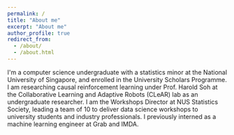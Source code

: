 ```yaml
---
permalink: /
title: "About me"
excerpt: "About me"
author_profile: true
redirect_from: 
  - /about/
  - /about.html
---
```


I'm a computer science undergraduate with a statistics minor at the National University of Singapore, and enrolled in the University Scholars Programme. I am researching causal reinforcement learning under Prof. Harold Soh at the Collaborative Learning and Adaptive Robots (CLeAR) lab as an undergraduate researcher. I am the Workshops Director at NUS Statistics Society, leading a team of 10 to deliver data science workshops to university students and industry professionals. I previously interned as a machine learning engineer at Grab and IMDA.
